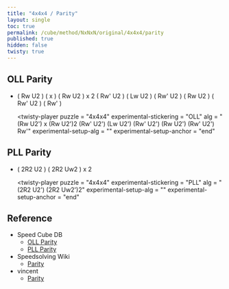 ```yaml
---
title: "4x4x4 / Parity"
layout: single
toc: true
permalink: /cube/method/NxNxN/original/4x4x4/parity
published: true
hidden: false
twisty: true
---
```


<head>
  <base target="_blank">
  <link
    rel   = "stylesheet"
    type  = "text/css"
    href  = "/assets/css/twisty/NxNxN/4x4x4.css"
  >
  <script
    src   = "https://cdn.cubing.net/js/cubing/twisty"
    type  = "module"
    defer
  ></script>
</head>



## OLL Parity

- ( Rw U2 ) ( x ) ( Rw U2 ) x 2 ( Rw' U2 ) ( Lw U2 ) ( Rw' U2 ) ( Rw U2 ) ( Rw' U2 ) ( Rw' )

  <twisty-player
    puzzle                    = "4x4x4"
    experimental-stickering   = "OLL"
    alg                       = "(Rw U2') x (Rw U2')2 (Rw' U2') (Lw U2') (Rw' U2') (Rw U2') (Rw' U2') Rw'"
    experimental-setup-alg    = ""
    experimental-setup-anchor = "end"
  ></twisty-player>



## PLL Parity

- ( 2R2 U2 ) ( 2R2 Uw2 ) x 2

  <twisty-player
    puzzle                    = "4x4x4"
    experimental-stickering   = "PLL"
    alg                       = "(2R2 U2') (2R2 Uw2')2"
    experimental-setup-alg    = ""
    experimental-setup-anchor = "end"
  ></twisty-player>



## Reference

- Speed Cube DB
  - [OLL Parity](https://speedcubedb.com/a/4x4/OLLParity)
  - [PLL Parity](https://speedcubedb.com/a/4x4/PLLParity)
- Speedsolving Wiki
  - [Parity](https://www.speedsolving.com/wiki/index.php/4x4x4_parity_algorithms)
- vincent
  - [Parity](https://m.blog.naver.com/vincentcube/60149158694)
